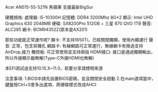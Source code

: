 Acer AN515-55-521N 黑蘋果 支援最新BigSur
	
硬體規格:
處理器: i5-10300H
記憶體: DDR4 3200Mhz 8G*2
顯示: Intel UHD Graphics 630 2048MB
硬碟: SX8200Pro 512GB + 三星 870 QVO 1TB
聲音: ALC295
網卡: BCM94352Z(原本是AX201)

那些功能能正常運作呢?
顯卡: 不支持1650Ti，已經關閉獨顯，使用內顯運行
聲音: 正常，包含耳機孔
網路卡: 有線網路可正常運行，無線網卡有換過支持AirDrop,接力
觸控板: 可正常使用並支持兩指
HDMI接口: 接口是通過獨顯輸出，所以外接顯示器無解(Type-C外接HDMI也無解)

本EFI測試過支持10.15.X~11.0，若要分享請標明來源

注意事項:
1.BIOS中請先設置BIOS密碼，並且關閉安全啟動
2.在main選項當中，鍵盤按Ctrl+S會多出選項，將硬碟模式改成AHCI


